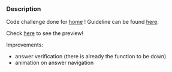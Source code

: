 ### Description

Code challenge done for [home](https://www.home.ht/en) ! Guideline can be found [here](https://www.notion.so/homeht/Frontend-Challenge-bea9e123187f405e9c58db8c9e5f0320).

Check [here]() to see the preview!

Improvements:

- answer verification (there is already the function to be down)
- animation on answer navigation
